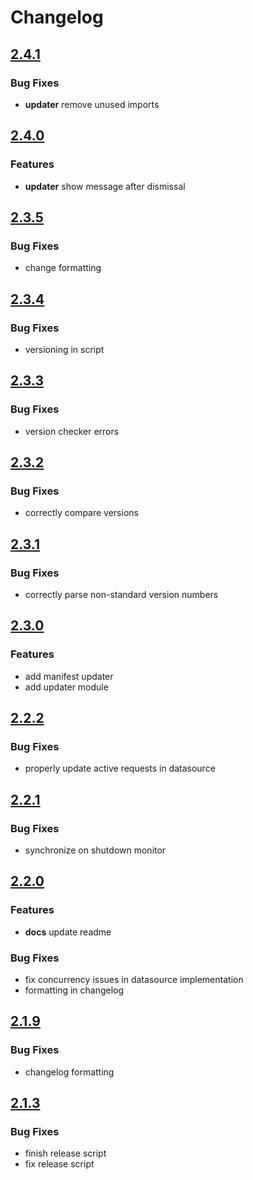 # Changelog
## [2.4.1](https://github.com/lenis0012/lenisutils/compare/v2.4.0...v2.4.1)
### Bug Fixes

* **updater** remove unused imports

## [2.4.0](https://github.com/lenis0012/lenisutils/compare/v2.3.5...v2.4.0)
### Features

* **updater** show message after dismissal

## [2.3.5](https://github.com/lenis0012/lenisutils/compare/v2.3.4...v2.3.5)
### Bug Fixes

* change formatting

## [2.3.4](https://github.com/lenis0012/lenisutils/compare/v2.3.3...v2.3.4)
### Bug Fixes

* versioning in script

## [2.3.3](https://github.com/lenis0012/lenisutils/compare/v2.3.2...v2.3.3)
### Bug Fixes

* version checker errors

## [2.3.2](https://github.com/lenis0012/lenisutils/compare/v2.3.1...v2.3.2)
### Bug Fixes

* correctly compare versions

## [2.3.1](https://github.com/lenis0012/lenisutils/compare/v2.3.0...v2.3.1)
### Bug Fixes

* correctly parse non-standard version numbers

## [2.3.0](https://github.com/lenis0012/lenisutils/compare/v2.2.2...v2.3.0)
### Features

* add manifest updater
* add updater module

## [2.2.2](https://github.com/lenis0012/lenisutils/compare/v2.2.1...v2.2.2)
### Bug Fixes

* properly update active requests in datasource

## [2.2.1](https://github.com/lenis0012/lenisutils/compare/v2.2.0...v2.2.1)
### Bug Fixes

* synchronize on shutdown monitor

## [2.2.0](https://github.com/lenis0012/lenisutils/compare/v2.1.9...v2.2.0)
### Features

* **docs** update readme

### Bug Fixes

* fix concurrency issues in datasource implementation
* formatting in changelog

## [2.1.9](https://github.com/lenis0012/lenisutils/compare/v2.1.8...v2.1.9)
### Bug Fixes

* changelog formatting

## [2.1.3](https://github.com/lenis0012/lenisutils/compare/v2.1.7...v2.1.8)
### Bug Fixes

* finish release script
* fix release script
